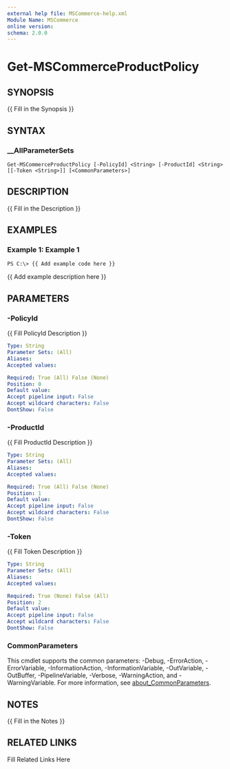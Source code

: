 ```yaml
---
external help file: MSCommerce-help.xml
Module Name: MSCommerce
online version: 
schema: 2.0.0
---
```


# Get-MSCommerceProductPolicy

## SYNOPSIS

{{ Fill in the Synopsis }}

## SYNTAX

### __AllParameterSets

```
Get-MSCommerceProductPolicy [-PolicyId] <String> [-ProductId] <String> [[-Token <String>]] [<CommonParameters>]
```

## DESCRIPTION

{{ Fill in the Description }}

## EXAMPLES

### Example 1: Example 1

```
PS C:\> {{ Add example code here }}
```

{{ Add example description here }}

## PARAMETERS

### -PolicyId

{{ Fill PolicyId Description }}

```yaml
Type: String
Parameter Sets: (All)
Aliases: 
Accepted values: 

Required: True (All) False (None)
Position: 0
Default value: 
Accept pipeline input: False
Accept wildcard characters: False
DontShow: False
```

### -ProductId

{{ Fill ProductId Description }}

```yaml
Type: String
Parameter Sets: (All)
Aliases: 
Accepted values: 

Required: True (All) False (None)
Position: 1
Default value: 
Accept pipeline input: False
Accept wildcard characters: False
DontShow: False
```

### -Token

{{ Fill Token Description }}

```yaml
Type: String
Parameter Sets: (All)
Aliases: 
Accepted values: 

Required: True (None) False (All)
Position: 2
Default value: 
Accept pipeline input: False
Accept wildcard characters: False
DontShow: False
```

### CommonParameters

This cmdlet supports the common parameters: -Debug, -ErrorAction, -ErrorVariable, -InformationAction, -InformationVariable, -OutVariable, -OutBuffer, -PipelineVariable, -Verbose, -WarningAction, and -WarningVariable. For more information, see [about_CommonParameters](http://go.microsoft.com/fwlink/?LinkID=113216).

## NOTES

{{ Fill in the Notes }}

## RELATED LINKS

Fill Related Links Here
